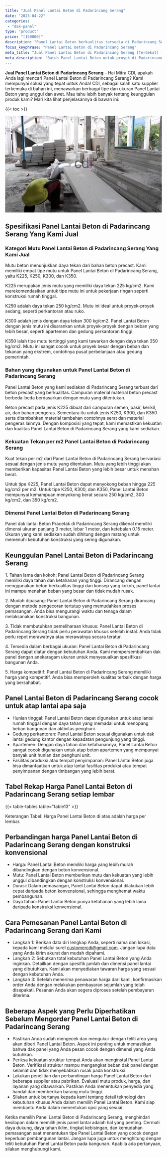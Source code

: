 ```yaml
---
title: "Jual Panel Lantai Beton di Padarincang Serang"
date: "2023-04-22"
categories:
 - "dak-panel"
type: "product"
price: "[150000]"
description: "Panel Lantai Beton berkualitas tersedia di Padarincang Serang. Solusi ideal untuk proyek konstruksi dengan kualitas unggul, Panel Lantai Beton memberikan kekuatan maksimal untuk proyek pembangunan. Konsultasi gratis."
focus_keyphrase: "Panel Lantai Beton di Padarincang Serang"
meta_title: "Jual Panel Lantai Beton di Padarincang Serang [Terdekat] - CDI"
meta_description: "Butuh Panel Lantai Beton untuk proyek di Padarincang Serang?. Kami menyediakan Panel Lantai Beton premium untuk proyek konstruksi. Promo menarik hanya di sini."
---
```


**Jual Panel Lantai Beton di Padarincang Serang** – Hai Mitra CDI, apakah Anda lagi mencari Panel Lantai Beton di Padarincang Serang? Kami mempunyai solusi yang tepat untuk Anda! CDI, sebagai salah satu supplier terkemuka di bahan ini, menawarkan berbagai tipe dan ukuran Panel Lantai Beton yang unggul dan awet. Mau tahu lebih banyak tentang keunggulan produk kami? Mari kita lihat penjelasannya di bawah ini:

{{< toc >}}

![Jual Panel Lantai Beton di Padarincang Serang](/images/dak-panel/dak-panel-28.jpg)

## Spesifikasi Panel Lantai Beton di Padarincang Serang Yang Kami Jual

### Kategori Mutu Panel Lantai Beton di Padarincang Serang Yang Kami Jual

Mutu beton menunjukkan daya tekan dari bahan beton precast. Kami memiliki empat tipe mutu untuk Panel Lantai Beton di Padarincang Serang, yaitu K225, K250, K300, dan K350.

K225 merupakan jenis mutu yang memiliki daya tekan 225 kg/cm2. Kami merekomendasikan untuk tipe mutu ini untuk pekerjaan ringan seperti konstruksi rumah tinggal.

K250 adalah daya tekan 250 kg/cm2. Mutu ini ideal untuk proyek-proyek sedang, seperti perkantoran atau ruko.

K300 adalah jenis dengan daya tekan 300 kg/cm2. Panel Lantai Beton dengan jenis mutu ini disarankan untuk proyek-proyek dengan beban yang lebih besar, seperti apartemen dan gedung perkantoran tinggi.

K350 ialah tipe mutu tertinggi yang kami tawarkan dengan daya tekan 350 kg/cm2. Mutu ini sangat cocok untuk proyek besar dengan beban dan tekanan yang ekstrem, contohnya pusat perbelanjaan atau gedung pemerintah.

### Bahan yang digunakan untuk Panel Lantai Beton di Padarincang Serang

Panel Lantai Beton yang kami sediakan di Padarincang Serang terbuat dari beton precast yang berkualitas. Campuran material material beton precast berbeda-beda berdasarkan dengan mutu yang ditentukan.

Beton precast pada jenis K225 dibuat dari campuran semen, pasir, kerikil, air, dan bahan pengeras. Sementara itu untuk jenis K250, K300, dan K350 serta ditambahkan material tambahan contohnya serat dan material pengeras lainnya. Dengan komposisi yang tepat, kami memastikan kekuatan dan kualitas Panel Lantai Beton di Padarincang Serang yang kami sediakan.

### Kekuatan Tekan per m2 Panel Lantai Beton di Padarincang Serang

Kuat tekan per m2 dari Panel Lantai Beton di Padarincang Serang bervariasi sesuai dengan jenis mutu yang ditentukan. Mutu yang lebih tinggi akan memberikan kapasitas Panel Lantai Beton yang lebih besar untuk menahan berat.

Untuk tipe K225, Panel Lantai Beton dapat menyokong beban hingga 225 kg/cm2 per m2. Untuk tipe K250, K300, dan K350, Panel Lantai Beton mempunyai kemampuan menyokong berat secara 250 kg/cm2, 300 kg/cm2, dan 350 kg/cm2.

### Dimensi Panel Lantai Beton di Padarincang Serang

Panel dak lantai Beton Pracetak di Padarincang Serang dikenal memiliki dimensi ukuran panjang 3 meter, lebar 1 meter, dan ketebalan 0.15 meter. Ukuran yang kami sediakan sudah dihitung dengan matang untuk memenuhi kebutuhan konstruksi yang sering digunakan.

## Keunggulan Panel Lantai Beton di Padarincang Serang

1\.  Tahan lama dan kokoh: Panel Lantai Beton di Padarincang Serang memiliki daya tahan dan ketahanan yang tinggi. Dirancang dengan menggunakan beton berkualitas tinggi dan konsep yang kokoh, panel lantai ini mampu menahan beban yang besar dan tidak mudah rusak.

2\.  Mudah dipasang: Panel Lantai Beton di Padarincang Serang dirancang dengan metode pengecoran tertutup yang memudahkan proses pemasangan. Anda bisa mengurangi waktu dan tenaga dalam melaksanakan konstruksi bangunan.

3\.  Tidak membutuhkan pemeliharaan khusus: Panel Lantai Beton di Padarincang Serang tidak perlu perawatan khusus setelah instal. Anda tidak perlu repot merawatnya atau merawatnya secara teratur.

4\.  Tersedia dalam berbagai ukuran: Panel Lantai Beton di Padarincang Serang dapat diatur dengan kebutuhan Anda. Kami mempersembahkan dak panel dengan anekaragam ukuran untuk menyesuaikan spesifikasi bangunan Anda.

5\.  Harga kompetitif: Panel Lantai Beton di Padarincang Serang memiliki harga yang kompetitif. Anda bisa memperoleh kualitas terbaik dengan harga yang bersahabat.

## Panel Lantai Beton di Padarincang Serang cocok untuk atap lantai apa saja

*   Hunian tinggal: Panel Lantai Beton dapat digunakan untuk atap lantai rumah tinggal dengan daya tahan yang memadai untuk menopang beban bangunan dan aktivitas penghuni.
*   Gedung perkantoran: Panel Lantai Beton sesuai digunakan untuk dak lantai gedung kantor dengan kepadatan pengunjung yang tinggi.
*   Apartemen: Dengan daya tahan dan ketahanannya, Panel Lantai Beton sangat cocok digunakan untuk atap beton apartemen yang mempunyai banyak unit hunian dan penghuni unit.
*   Fasilitas produksi atau tempat penyimpanan: Panel Lantai Beton juga bisa dimanfaatkan untuk atap lantai fasilitas produksi atau tempat penyimpanan dengan timbangan yang lebih berat.

## Tabel Rekap Harga Panel Lantai Beton di Padarincang Serang setiap lembar

{{< table-tables table="table13" >}}

Keterangan Tabel: Harga Panel Lantai Beton di atas adalah harga per lembar.

## Perbandingan harga Panel Lantai Beton di Padarincang Serang dengan konstruksi konvensional

*   Harga: Panel Lantai Beton memiliki harga yang lebih murah dibandingkan dengan beton konvensional.
*   Mutu: Panel Lantai Beton memberikan mutu dan kekuatan yang lebih unggul dibandingkan dengan konstruksi konvensional.
*   Durasi: Dalam pemasangan, Panel Lantai Beton dapat dilakukan lebih cepat daripada beton konvensional, sehingga menghemat waktu pembangunan.
*   Daya tahan: Panel Lantai Beton punya ketahanan yang lebih lama daripada konstruksi konvensional.

## Cara Pemesanan Panel Lantai Beton di Padarincang Serang dari Kami

*   Langkah 1: Berikan data diri lengkap Anda, seperti nama dan lokasi, kepada kami melalui surel customercdi@gmail.com. Jangan lupa data yang Anda kirim akurat dan mudah dipahami.
*   Langkah 2: Sebutkan total kebutuhan Panel Lantai Beton yang Anda inginkan. Detailkan dengan spesifik jumlah dan dimensi panel lantai yang dibutuhkan. Kami akan menyediakan tawaran harga yang sesuai dengan kebutuhan Anda.
*   Langkah 3: Setelah menerima penawaran harga dari kami, konfirmasikan order Anda dengan melakukan pembayaran sejumlah yang telah disepakati. Pesanan Anda akan segera diproses setelah pembayaran diterima.
## Beberapa Aspek yang Perlu Diperhatikan Sebelum Mengorder Panel Lantai Beton di Padarincang Serang

*   Pastikan Anda sudah mengecek dan mengukur dengan teliti area yang akan diberi Panel Lantai Beton. Aspek ini penting untuk memastikan bahwa dak panel yang Anda pesan cocok dengan dimensi yang Anda butuhkan.
*   Periksa kekuatan struktur tempat Anda akan menginstal Panel Lantai Beton. Verifikasi struktur mampu mengangkat beban dak panel dengan selamat dan tidak menyebabkan rusak pada konstruksi.
*   Lakukan penelitian dan perbandingan harga Panel Lantai Beton dari beberapa supplier atau pabrikan. Evaluasi mutu produk, harga, dan layanan yang ditawarkan. Pastikan Anda menentukan penyedia yang handal dan memberikan barang mutu tinggi.
*   Silakan untuk bertanya kepada kami tentang detail teknologi dan kebutuhan khusus Anda dalam memilih Panel Lantai Beton. Kami siap membantu Anda dalam menentukan opsi yang sesuai.

Ketika memilih Panel Lantai Beton di Padarincang Serang, menghindari kesilapan dalam memilih jenis panel lantai adalah hal yang penting. Cermati daya dukung, daya tahan iklim, tingkat kebisingan, dan kemudahan pemasangan saat menentukan tipe Panel Lantai Beton yang cocok dengan keperluan pembangunan lantai. Jangan lupa juga untuk menghitung dengan teliti kebutuhan Panel Lantai Beton pada bangunan. Apabila ada pertanyaan, silakan menghubungi kami.